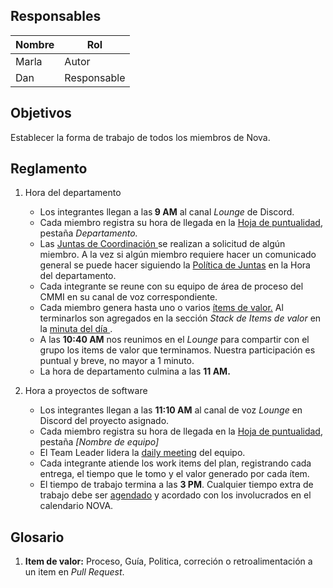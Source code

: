 ## Responsables
| Nombre    | Rol            | 
| --------- | -------------- | 
| Marla     | Autor          | 
| Dan       | Responsable    |

## Objetivos
Establecer la forma de trabajo de todos los miembros de Nova.

## Reglamento
1. Hora del departamento
    <ul>
    
    <li>
        Los integrantes llegan a las<b> 9 AM</b> al canal <i>Lounge</i> de Discord.</a>
    </li>
    
    <li>
        Cada miembro registra su hora de llegada en la <a href="https://docs.google.com/spreadsheets/d/1FvGz9Ncpo9nJJBli_HoE3SdM_V-6NslJ0DPnj84xclk/edit#gid=0">Hoja de puntualidad</a>, pestaña <i>Departamento.</i>
    </li>
    
    <li>Las <a href="https://github.com/novaDepto/Nova/wiki/Proceso-de-Daily-Meeting">Juntas de Coordinación </a>se realizan a solicitud de algún miembro. A la vez si algún miembro requiere hacer un comunicado general se puede hacer siguiendo la <a href="https://github.com/novaDepto/Nova/wiki/Pol%C3%ADtica-de-Juntas">Política de Juntas</a> en la Hora del departamento.
    </li>
    
    <li>
        Cada integrante se reune con su equipo de área de proceso del CMMI en su canal de voz         correspondiente. 
    </li>
    
    <li>
        Cada miembro genera hasta uno o varios 
        <a href="#glosario1"> ítems de valor.</a> 
        Al terminarlos son agregados en la sección <i>Stack de Items de valor</i> en la <a href="https://drive.google.com/drive/folders/11kOv1oal83q3YzuDWC-a--gShOOH0_Tq?usp=sharing">minuta del día <a>.
    </li>
    
    <li>
        A las <b>10:40 AM</b> nos reunimos en el <i>Lounge</i> para compartir con el grupo los items de valor que terminamos. Nuestra participación es puntual y breve, no mayor a 1 minuto.
    </li>
    
    <li>
        La hora de departamento culmina a las 
        <b> 11 AM.</b> 
    </li>
        
    </ul>
2. Hora a proyectos de software
    <ul>
    
    <li>
    Los integrantes llegan a las <b>11:10 AM</b>  al canal de voz <i>Lounge</i> en Discord del proyecto asignado.
    </li>
    
    <li>
        Cada miembro registra su hora de llegada en la <a href="https://docs.google.com/spreadsheets/d/1FvGz9Ncpo9nJJBli_HoE3SdM_V-6NslJ0DPnj84xclk/edit#gid=0">Hoja de puntualidad</a>, pestaña <i>[Nombre de equipo]</i>
    </li>
    
    <li>
    El Team Leader lidera la <a href="https://github.com/novaDepto/Nova/wiki/Proceso-de-Daily-Meeting">daily meeting</a> del equipo.</a>
    </li>
    
    <li>
    Cada integrante atiende los work items del plan, registrando cada entrega, el tiempo que le tomo y el valor generado por cada ítem.
    </li>
    
    <li>
        El tiempo de trabajo termina a las <b>3 PM</b>. Cualquier tiempo extra de trabajo debe ser <a href="https://github.com/novaDepto/Nova/wiki/Gu%C3%ADa-para-agendar-eventos">agendado<a> y acordado con los involucrados en el calendario NOVA. 
    </li>
    
    </ul>


## Glosario
1. <b id="glosario1">Item de valor:</b> Proceso, Guía, Politica, correción o retroalimentación a un item en <i>Pull Request</i>.